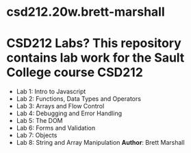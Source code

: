 # csd212.20w.brett-marshall
# CSD212 Labs? This repository contains lab work for the Sault College course CSD212 
- Lab 1: Intro to Javascript 
- Lab 2: Functions, Data Types and Operators 
- Lab 3: Arrays and Flow Control 
- Lab 4: Debugging and Error Handling 
- Lab 5: The DOM 
- Lab 6: Forms and Validation 
- Lab 7: Objects 
- Lab 8: String and Array Manipulation 
**Author**: Brett Marshall
